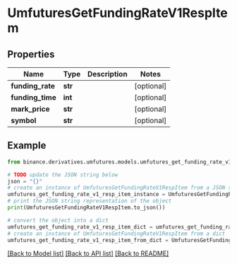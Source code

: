 # UmfuturesGetFundingRateV1RespItem


## Properties

Name | Type | Description | Notes
------------ | ------------- | ------------- | -------------
**funding_rate** | **str** |  | [optional] 
**funding_time** | **int** |  | [optional] 
**mark_price** | **str** |  | [optional] 
**symbol** | **str** |  | [optional] 

## Example

```python
from binance.derivatives.umfutures.models.umfutures_get_funding_rate_v1_resp_item import UmfuturesGetFundingRateV1RespItem

# TODO update the JSON string below
json = "{}"
# create an instance of UmfuturesGetFundingRateV1RespItem from a JSON string
umfutures_get_funding_rate_v1_resp_item_instance = UmfuturesGetFundingRateV1RespItem.from_json(json)
# print the JSON string representation of the object
print(UmfuturesGetFundingRateV1RespItem.to_json())

# convert the object into a dict
umfutures_get_funding_rate_v1_resp_item_dict = umfutures_get_funding_rate_v1_resp_item_instance.to_dict()
# create an instance of UmfuturesGetFundingRateV1RespItem from a dict
umfutures_get_funding_rate_v1_resp_item_from_dict = UmfuturesGetFundingRateV1RespItem.from_dict(umfutures_get_funding_rate_v1_resp_item_dict)
```
[[Back to Model list]](../README.md#documentation-for-models) [[Back to API list]](../README.md#documentation-for-api-endpoints) [[Back to README]](../README.md)


